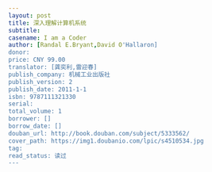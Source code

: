 ```yaml
---
layout: post
title: 深入理解计算机系统
subtitle:
casename: I am a Coder
author: [Randal E.Bryant,David O'Hallaron]
donor: 
price: CNY 99.00
translator: [龚奕利,雷迎春]
publish_company: 机械工业出版社
publish_version: 2
publish_date: 2011-1-1
isbn: 9787111321330
serial: 
total_volume: 1
borrower: []
borrow_date: []
douban_url: http://book.douban.com/subject/5333562/
cover_path: https://img1.doubanio.com/lpic/s4510534.jpg
tag: 
read_status: 读过
---
```


